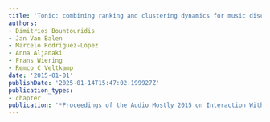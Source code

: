 ```yaml
---
title: 'Tonic: combining ranking and clustering dynamics for music discovery'
authors:
- Dimitrios Bountouridis
- Jan Van Balen
- Marcelo Rodrı́guez-López
- Anna Aljanaki
- Frans Wiering
- Remco C Veltkamp
date: '2015-01-01'
publishDate: '2025-01-14T15:47:02.199927Z'
publication_types:
- chapter
publication: '*Proceedings of the Audio Mostly 2015 on Interaction With Sound*'
---
```

